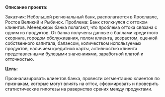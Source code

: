**Описание проекта:**

Заказчик: Небольшой региональный банк, располагается в Ярославле, Ростов Великий и Рыбинск.
Проблема: Банк столкнулся с оттоком клиентов. Менеджеры банка полагают, что проблема оттока связана с одним из продуктов. 
От банка получены данные с баллами кредитного скоринга, городом обслуживания, полом клиента, возрастом, оценкой собственного капитала, балансом, количеством используемых продуктов, наличием кредитной карты, активностью клиента представленными булевыми значенииями, заработной платой и отточностью.


**Цель:**

Проанализировать клиентов банка, провести сегментацию клиентов по признакам, которые могут влиять на отток, сформировать и проверить статистические гипотезы на равернство срених между продуктами.

